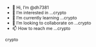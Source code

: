 - 👋 Hi, I’m @dh7381
- 👀 I’m interested in ...crypto
- 🌱 I’m currently learning ...crypto
- 💞️ I’m looking to collaborate on ...crypto
- 📫 How to reach me ...crypto

<!---
dh7381/dh7381 is a ✨ special ✨ repository because its `README.md` (this file) appears on your GitHub profile.
You can click the Preview link to take a look at your changes.
--->crypto
